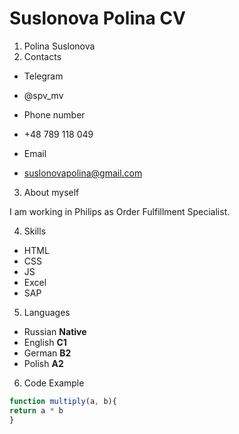 # Suslonova Polina CV
1. Polina Suslonova
2. Contacts
* Telegram
+ @spv_mv
* Phone number
+ +48 789 118 049
* Email
+ suslonovapolina@gmail.com
3. About myself

I am working in Philips as Order Fulfillment Specialist.

4. Skills
* HTML
* CSS
* JS
* Excel
* SAP
5. Languages
* Russian **Native**
* English **C1**
* German **B2**
* Polish **A2**
6. Code Example

```js
function multiply(a, b){
return a * b
} 
```




